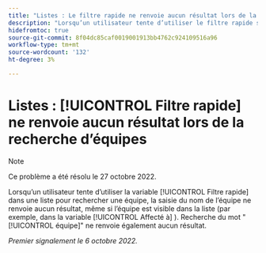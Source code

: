 ```yaml
---
title: "Listes : Le filtre rapide ne renvoie aucun résultat lors de la recherche d’équipes"
description: "Lorsqu’un utilisateur tente d’utiliser le filtre rapide sur une liste pour rechercher une équipe, la saisie du nom de l’équipe ne renvoie aucun résultat, même si l’équipe est visible dans la liste (comme dans le champ Affecté à ). La recherche du mot équipe ne renvoie également aucun résultat."
hidefromtoc: true
source-git-commit: 8f04dc85caf0019001913bb4762c924109516a96
workflow-type: tm+mt
source-wordcount: '132'
ht-degree: 3%

---
```



# Listes : [!UICONTROL Filtre rapide] ne renvoie aucun résultat lors de la recherche d’équipes

>[!NOTE]
>
>Ce problème a été résolu le 27 octobre 2022.

Lorsqu’un utilisateur tente d’utiliser la variable [!UICONTROL Filtre rapide] dans une liste pour rechercher une équipe, la saisie du nom de l’équipe ne renvoie aucun résultat, même si l’équipe est visible dans la liste (par exemple, dans la variable [!UICONTROL Affecté à] ). Recherche du mot &quot;[!UICONTROL équipe]&quot; ne renvoie également aucun résultat.

_Premier signalement le 6 octobre 2022._

